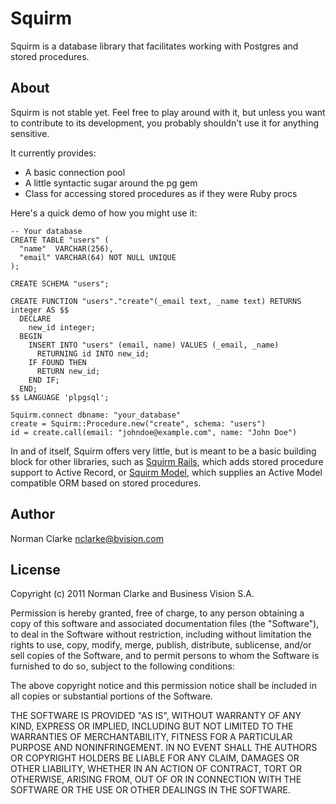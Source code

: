 # Squirm

Squirm is a database library that facilitates working with Postgres and stored
procedures.

## About

Squirm is not stable yet. Feel free to play around with it, but unless you want
to contribute to its development, you probably shouldn't use it for anything
sensitive.

It currently provides:

* A basic connection pool
* A little syntactic sugar around the pg gem
* Class for accessing stored procedures as if they were Ruby procs

Here's a quick demo of how you might use it:

    -- Your database
    CREATE TABLE "users" (
      "name"  VARCHAR(256),
      "email" VARCHAR(64) NOT NULL UNIQUE
    );

    CREATE SCHEMA "users";

    CREATE FUNCTION "users"."create"(_email text, _name text) RETURNS integer AS $$
      DECLARE
        new_id integer;
      BEGIN
        INSERT INTO "users" (email, name) VALUES (_email, _name)
          RETURNING id INTO new_id;
        IF FOUND THEN
          RETURN new_id;
        END IF;
      END;
    $$ LANGUAGE 'plpgsql';

    Squirm.connect dbname: "your_database"
    create = Squirm::Procedure.new("create", schema: "users")
    id = create.call(email: "johndoe@example.com", name: "John Doe")

In and of itself, Squirm offers very little, but is meant to be a basic building
block for other libraries, such as [Squirm Rails](https://github.com/bvision/squirm_rails),
which adds stored procedure support to Active Record, or [Squirm
Model](https://github.com/bvision/squirm_model), which supplies an Active Model
compatible ORM based on stored procedures.

## Author

Norman Clarke <nclarke@bvision.com>

## License

Copyright (c) 2011 Norman Clarke and Business Vision S.A.

Permission is hereby granted, free of charge, to any person obtaining a copy
of this software and associated documentation files (the "Software"), to deal
in the Software without restriction, including without limitation the rights
to use, copy, modify, merge, publish, distribute, sublicense, and/or sell
copies of the Software, and to permit persons to whom the Software is
furnished to do so, subject to the following conditions:

The above copyright notice and this permission notice shall be included in all
copies or substantial portions of the Software.

THE SOFTWARE IS PROVIDED "AS IS", WITHOUT WARRANTY OF ANY KIND, EXPRESS OR
IMPLIED, INCLUDING BUT NOT LIMITED TO THE WARRANTIES OF MERCHANTABILITY,
FITNESS FOR A PARTICULAR PURPOSE AND NONINFRINGEMENT. IN NO EVENT SHALL THE
AUTHORS OR COPYRIGHT HOLDERS BE LIABLE FOR ANY CLAIM, DAMAGES OR OTHER
LIABILITY, WHETHER IN AN ACTION OF CONTRACT, TORT OR OTHERWISE, ARISING FROM,
OUT OF OR IN CONNECTION WITH THE SOFTWARE OR THE USE OR OTHER DEALINGS IN THE
SOFTWARE.
